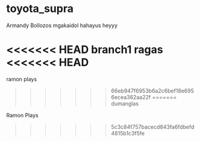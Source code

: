# toyota_supra

Armandy Bollozos
mgakaidol
hahayus
heyyy


<<<<<<< HEAD
branch1
ragas
<<<<<<< HEAD
=======
ramon plays
>>>>>>> 66eb947f6953b6a2c6bef18e6956ecea362aa22f
=======
dumanglas

Ramon Plays
>>>>>>> 5c3c84f757bacecd843fa6fdbefd4815b1c3f5fe
